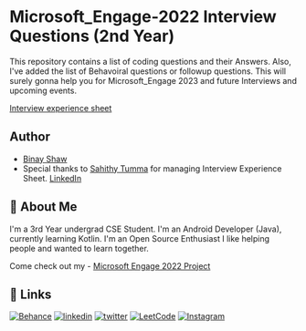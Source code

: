 
# Microsoft_Engage-2022 Interview Questions (2nd Year)
This repository contains a list of coding questions and their Answers.
Also, I've added the list of Behavoiral questions or followup questions.
This will surely gonna help you for Microsoft_Engage 2023 and future Interviews and upcoming events.

[Interview experience sheet](https://docs.google.com/spreadsheets/d/1CiQtfe1d6kgGl220yjRGigrjFv3I4d6xtNH6wSmTJ6E/edit#gid=1548574968)






## Author
- [Binay Shaw](https://www.github.com/binayshaw7777)
- Special thanks to [Sahithy Tumma](https://github.com/SahithyTumma) for managing Interview Experience Sheet. [LinkedIn](https://www.linkedin.com/in/sahithy-tumma-787602231/)


## 🚀 About Me
I'm a 3rd Year undergrad CSE Student. I'm an Android Developer (Java), currently learning Kotlin.
I'm an Open Source Enthusiast
I like helping people and wanted to learn together.

Come check out my - [Microsoft Engage 2022 Project](https://github.com/binayshaw7777/Microsoft-Engage-2022-PresIN)



## 🔗 Links
[![Behance](https://img.shields.io/badge/Behance-1769ff?style=for-the-badge&logo=behance&logoColor=white)](https://katherinempeterson.com/)
[![linkedin](https://img.shields.io/badge/linkedin-0A66C2?style=for-the-badge&logo=linkedin&logoColor=white)](https://www.linkedin.com/in/binayshaw7777/)
[![twitter](https://img.shields.io/badge/twitter-1DA1F2?style=for-the-badge&logo=twitter&logoColor=white)](https://twitter.com/binayplays7777)
[![LeetCode](https://img.shields.io/badge/LeetCode-000000?style=for-the-badge&logo=LeetCode&logoColor=#d16c06)](https://leetcode.com/binayshaw7777/)
[![Instagram](https://img.shields.io/badge/im_yonderly-%23E4405F.svg?style=for-the-badge&logo=Instagram&logoColor=white)](https://www.instagram.com/im_yonderly/)
